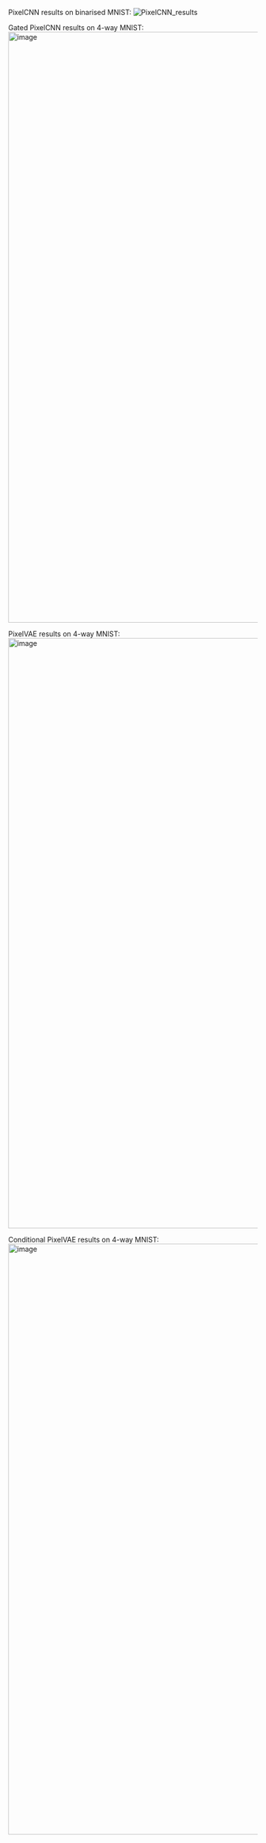 PixelCNN results on binarised MNIST:
![PixelCNN_results](https://github.com/user-attachments/assets/5a3d61d4-16bc-4ba7-a39b-fb9e9c5f4692)

Gated PixelCNN results on 4-way MNIST:
<img width="1186" height="1190" alt="image" src="https://github.com/user-attachments/assets/961f2e7e-b31e-4cc0-a5b2-2f7b6c61c37c" />

PixelVAE results on 4-way MNIST:
<img width="1189" height="1189" alt="image" src="https://github.com/user-attachments/assets/b29a2c17-b696-46ae-a339-2973501cdc7a" />

Conditional PixelVAE results on 4-way MNIST:
<img width="1186" height="1190" alt="image" src="https://github.com/user-attachments/assets/be21d74b-b616-4634-baca-095773f0d5de" />
